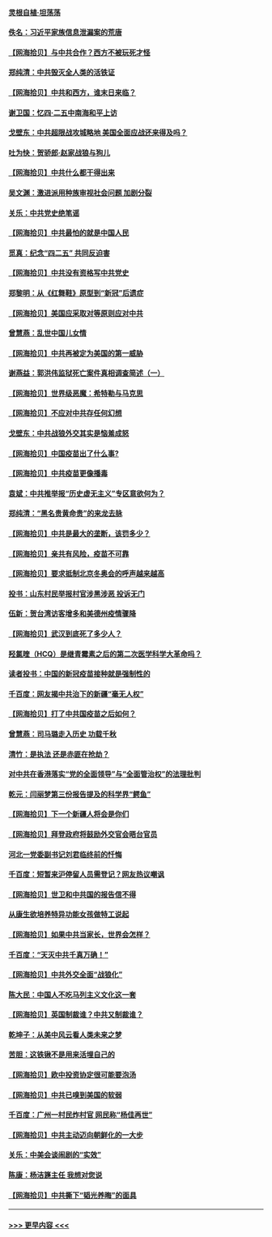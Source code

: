 #### [灵根自植‧坦荡荡](../pages/nsc993/n12905562.md?t=04261802) 
#### [佚名：习近平家族信息泄漏案的荒唐](../pages/nsc993/n12904705.md?t=04261802) 
#### [【网海拾贝】与中共合作？西方不被玩死才怪](../pages/nsc993/n12903873.md?t=04261802) 
#### [郑纯清：中共毁灭全人类的活铁证](../pages/nsc993/n12903785.md?t=04261802) 
#### [【网海拾贝】中共和西方，谁末日来临？](../pages/nsc993/n12903482.md?t=04261802) 
#### [谢卫国：忆四‧二五中南海和平上访](../pages/nsc993/n12902192.md?t=04261802) 
#### [戈壁东：中共超限战攻城略地 美国全面应战还来得及吗？](../pages/nsc993/n12902297.md?t=04261802) 
#### [吐为快：贺骄郎‧赵家战狼与狗儿](../pages/nsc993/n12902280.md?t=04261802) 
#### [【网海拾贝】中共什么都干得出来](../pages/nsc993/n12897500.md?t=04261802) 
#### [吴文渊：激进派用种族审视社会问题 加剧分裂](../pages/nsc993/n12893881.md?t=04261802) 
#### [关乐：中共党史绝笔谣](../pages/nsc993/n12897270.md?t=04261802) 
#### [【网海拾贝】中共最怕的就是中国人民](../pages/nsc993/n12894705.md?t=04261802) 
#### [觅真：纪念“四二五” 共同反迫害](../pages/nsc993/n12894553.md?t=04261802) 
#### [【网海拾贝】中共没有资格写中共党史](../pages/nsc993/n12892231.md?t=04261802) 
#### [郑黎明：从《红舞鞋》原型到“新冠”后遗症](../pages/nsc993/n12890469.md?t=04261802) 
#### [【网海拾贝】美国应采取对等原则应对中共](../pages/nsc993/n12889176.md?t=04261802) 
#### [曾慧燕：乱世中国儿女情](../pages/nsc993/n12887931.md?t=04261802) 
#### [【网海拾贝】中共再被定为美国的第一威胁](../pages/nsc993/n12887580.md?t=04261802) 
#### [谢燕益：郭洪伟监狱死亡案件真相调查简述（一）](../pages/nsc993/n12885648.md?t=04261802) 
#### [【网海拾贝】世界级恶魔：希特勒与马克思](../pages/nsc993/n12884062.md?t=04261802) 
#### [【网海拾贝】不应对中共存任何幻想](../pages/nsc993/n12881460.md?t=04261802) 
#### [戈壁东：中共战狼外交其实是恼羞成怒](../pages/nsc993/n12880392.md?t=04261802) 
#### [【网海拾贝】中国疫苗出了什么事?](../pages/nsc993/n12879124.md?t=04261802) 
#### [【网海拾贝】中共疫苗更像播毒](../pages/nsc993/n12876631.md?t=04261802) 
#### [袁斌：中共推举报“历史虚无主义”专区意欲何为？](../pages/nsc993/n12876530.md?t=04261802) 
#### [郑纯清：“黑名贵黄命贵”的来龙去脉](../pages/nsc993/n12875589.md?t=04261802) 
#### [【网海拾贝】中共是最大的垄断，该罚多少？](../pages/nsc993/n12874006.md?t=04261802) 
#### [【网海拾贝】亲共有风险，疫苗不可靠](../pages/nsc993/n12872224.md?t=04261802) 
#### [【网海拾贝】要求抵制北京冬奥会的呼声越来越高](../pages/nsc993/n12868962.md?t=04261802) 
#### [投书：山东村民举报村官涉黑涉恶 投诉无门](../pages/nsc993/n12869726.md?t=04261802) 
#### [伍新：贺台湾访客增多和美德州疫情骤降](../pages/nsc993/n12865651.md?t=04261802) 
#### [【网海拾贝】武汉到底死了多少人？](../pages/nsc993/n12863707.md?t=04261802) 
#### [羟氯喹（HCQ）是继青霉素之后的第二次医学科学大革命吗？](../pages/nsc993/n12638564.md?t=04261802) 
#### [读者投书：中国的新冠疫苗接种就是强制性的](../pages/nsc993/n12859932.md?t=04261802) 
#### [千百度：网友揭中共治下的新疆“毫无人权”](../pages/nsc993/n12858385.md?t=04261802) 
#### [【网海拾贝】打了中共国疫苗之后如何？](../pages/nsc993/n12857866.md?t=04261802) 
#### [曾慧燕：司马璐走入历史 功载千秋](../pages/nsc993/n12856996.md?t=04261802) 
#### [清竹：是执法 还是赤匪在抢劫？](../pages/nsc993/n12856952.md?t=04261802) 
#### [对中共在香港落实“党的全面领导”与“全面管治权”的法理批判](../pages/nsc993/n12856929.md?t=04261802) 
#### [乾元：闫丽梦第三份报告提及的科学界“鳄鱼”](../pages/nsc993/n12855985.md?t=04261802) 
#### [【网海拾贝】下一个新疆人将会是你们](../pages/nsc993/n12855864.md?t=04261802) 
#### [【网海拾贝】拜登政府将鼓励外交官会晤台官员](../pages/nsc993/n12853615.md?t=04261802) 
#### [河北一党委副书记刘君临终前的忏悔](../pages/nsc993/n12849420.md?t=04261802) 
#### [千百度：短暂来沪停留人员需登记？网友热议嘲讽](../pages/nsc993/n12853497.md?t=04261802) 
#### [【网海拾贝】世卫和中共国的报告信不得](../pages/nsc993/n12850902.md?t=04261802) 
#### [从康生欲培养特异功能女孩做特工说起](../pages/nsc993/n12849289.md?t=04261802) 
#### [【网海拾贝】如果中共当家长，世界会怎样？](../pages/nsc993/n12848436.md?t=04261802) 
#### [千百度：“天灭中共千真万确！”](../pages/nsc993/n12845659.md?t=04261802) 
#### [【网海拾贝】中共外交全面“战狼化”](../pages/nsc993/n12845607.md?t=04261802) 
#### [陈大民：中国人不吃马列主义文化这一套](../pages/nsc993/n12842496.md?t=04261802) 
#### [【网海拾贝】英国制裁谁？中共又制裁谁？](../pages/nsc993/n12840909.md?t=04261802) 
#### [乾坤子：从美中风云看人类未来之梦](../pages/nsc993/n12840590.md?t=04261802) 
#### [苦胆：这铁锹不是用来活埋自己的](../pages/nsc993/n12839512.md?t=04261802) 
#### [【网海拾贝】欧中投资协定很可能要泡汤](../pages/nsc993/n12835122.md?t=04261802) 
#### [【网海拾贝】中共已嗅到美国的软弱](../pages/nsc993/n12832411.md?t=04261802) 
#### [千百度：广州一村民炸村官 网民称“杨佳再世”](../pages/nsc993/n12832380.md?t=04261802) 
#### [【网海拾贝】中共主动迈向朝鲜化的一大步](../pages/nsc993/n12829887.md?t=04261802) 
#### [关乐：中美会谈闹剧的“实效”](../pages/nsc993/n12826698.md?t=04261802) 
#### [陈康：杨洁篪主任  我想对您说](../pages/nsc993/n12826609.md?t=04261802) 
#### [【网海拾贝】中共撕下“韬光养晦”的面具](../pages/nsc993/n12826459.md?t=04261802) 

----
#### [ >>> 更早内容 <<< ](../indexes/nsc993-earlier.md)
